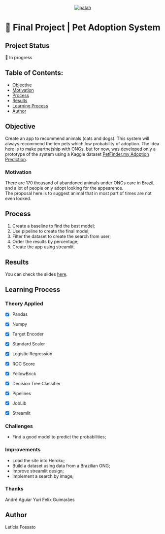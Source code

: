 <p align="center">
  <a href="https://imgbb.com/"><img src="https://i.ibb.co/bBzdVnN/patah.jpg" alt="patah" border="0"></a>
</p>
<h1 align="center">🧹 Final Project | Pet Adoption System</h>

## Project Status
👣 In progress

## Table of Contents:

- [Objective](#Objective)
- [Motivation](#motivation)
- [Process](#process)
- [Results](#results)
- [Learning Process](#learning-process)
- [Author](#Author)

## Objective
Create an app to recommend animals (cats and dogs). This system will always recommend the ten pets which low probability of adoption.
The idea here is to make partnetship with ONGs, but for now, was developed only a prototype of the system using a Kaggle dataset <a href="https://www.kaggle.com/c/petfinder-adoption-prediction">PetFinder.my Adoption Prediction</a>.

### Motivation
There are 170 thousand of abandoned animals under ONGs care in Brazil, and a lot of people only adopt looking for the appearence.<br>
The proposal here is to suggest animal that in most part of times are not even looked.<br>

## Process
1. Create a baseline to find the best model;
2. Use pipeline to create the final model;
3. Filter the dataset to create the search from user;
4. Order the results by percentage;
5. Create the app using streamlit.


## Results 
You can check the slides <a href="https://drive.google.com/file/d/1r4Yz2EtTEtVsi5UT_zQWrkVkfXpbvsAm/view?usp=sharing">here</a>.

## Learning Process
### Theory Applied
- [x] Pandas <br>
- [x] Numpy<br>
- [x] Target Encoder<br>
- [x] Standard Scaler<br>
- [x] Logistic Regression<br>
- [x] ROC Score <br>
- [x] YellowBrick<br>
- [x] Decision Tree Classifier<br>
- [x] Pipelines<br>
- [x] JobLib<br>
- [x] Streamlit<br>


### Challenges
- Find a good model to predict the probabilities;

### Improvements
- Load the site into Heroku;
- Build a dataset using data from a Brazilian ONG;
- Improve streamlit design;
- Implement a search by image;

### Thanks
André Aguiar
Yuri Felix Guimarães

## Author
Letícia Fossato
